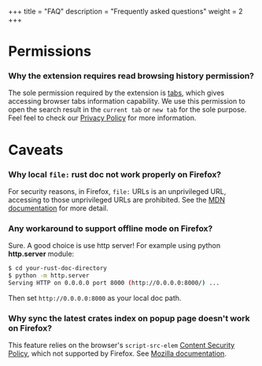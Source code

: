 +++
title = "FAQ"
description = "Frequently asked questions"
weight = 2
+++

# Permissions

### Why the extension requires read browsing history permission?

The sole permission required by the extension is [tabs](https://developer.chrome.com/extensions/tabs), which gives accessing browser tabs information capability. 
We use this permission to open the search result in the `current tab` or `new tab` for the sole purpose. Feel feel to check our [Privacy Policy](/privacy/) for more information. 

# Caveats

### Why local `file:` rust doc not work properly on Firefox?

For security reasons, in Firefox, `file:` URLs is an unprivileged URL, accessing to those unprivileged URLs are prohibited. 
See the [MDN documentation](https://developer.mozilla.org/en-US/docs/Mozilla/Add-ons/WebExtensions/API/tabs/create) for more detail.

### Any workaround to support offline mode on Firefox?

Sure. A good choice is use http server! For example using python **http.server** module:

```sh
$ cd your-rust-doc-directory
$ python -m http.server
Serving HTTP on 0.0.0.0 port 8000 (http://0.0.0.0:8000/) ...
```

Then set `http://0.0.0.0:8000` as your local doc path.

### Why sync the latest crates index on popup page doesn't work on Firefox?

This feature relies on the browser's `script-src-elem` [Content Security Policy](https://developer.mozilla.org/en-US/docs/Web/HTTP/Headers/Content-Security-Policy), 
which not supported by Firefox. See [Mozilla documentation](https://developer.mozilla.org/en-US/docs/Web/HTTP/Headers/Content-Security-Policy/script-src-elem).
